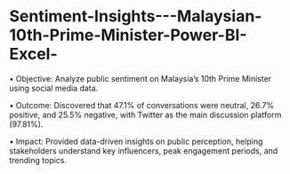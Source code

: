 # Sentiment-Insights---Malaysian-10th-Prime-Minister-Power-BI-Excel-

•	Objective: Analyze public sentiment on Malaysia’s 10th Prime Minister using social media data.

•	Outcome: Discovered that 47.1% of conversations were neutral, 26.7% positive, and 25.5% negative, with Twitter as the main discussion platform (97.81%).

•	Impact: Provided data-driven insights on public perception, helping stakeholders understand key influencers, peak engagement periods, and trending topics.

